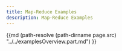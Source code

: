 ```yaml
---
title: Map-Reduce Examples
description: Map-Reduce Examples
---
```

{{md  (path-resolve (path-dirname page.src) "../../examplesOverview.part.md") }}
